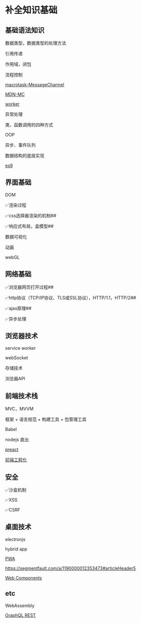 # 补全知识基础

## 基础语法知识

数据类型，数据类型的处理方法

引用传递

作用域，闭包

流程控制

[macrotask-MessageChannel](https://www.jianshu.com/p/4f07ef18b5d7)

[MDN-MC](https://developer.mozilla.org/zh-CN/docs/Web/API/MessageChannel)

[worker](https://segmentfault.com/a/1190000012528806)

异常处理

类，函数调用的四种方式

OOP

异步、事件队列

数据结构的底层实现

[es9](https://juejin.im/post/5b2a186cf265da596d04a648)

## 界面基础

DOM

✅渲染过程

✅css选择器渲染的机制##

✅响应式布局，盒模型##

数据可视化

动画

webGL

## 网络基础

✅浏览器网页打开过程##

✅http协议（TCP/IP协议、TLS或SSL协议），HTTP/1.1，HTTP/2##

✅ajax原理##

✅异步处理

## 浏览器技术

service worker

webSocket

存储技术

浏览器API

## 前端技术栈

MVC，MVVM

框架 + 语言规范 + 构建工具 + 包管理工具

Babel

nodejs 直出

[preact](https://github.com/Tencent/omi)

[前端工程化](https://blog.csdn.net/qq_19238139/article/details/79754825)

## 安全

✅沙盒机制

✅XSS

✅CSRF

## 桌面技术

electronjs

hybrid app

[PWA](https://segmentfault.com/a/1190000015705532?utm_source=weekly&utm_medium=email&utm_campaign=email_weekly)

<https://segmentfault.com/a/1190000012353473#articleHeader5>

[Web Components](https://developer.mozilla.org/zh-CN/docs/Web/Web_Components)

## etc

WebAssembly

[GraphQL REST](https://www.jianshu.com/p/2ad286397f7a?open_source=weibo_search)
